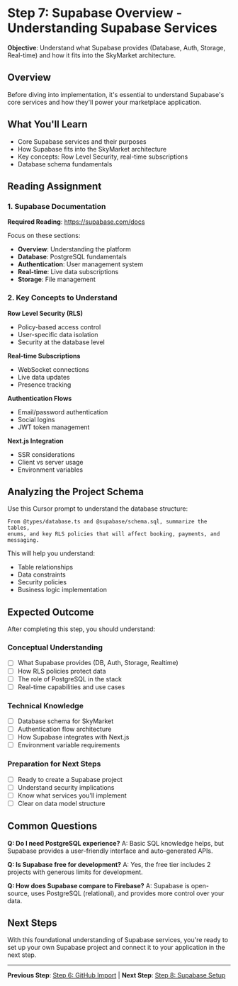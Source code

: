 # Step 7: Supabase Overview - Understanding Supabase Services

**Objective**: Understand what Supabase provides (Database, Auth, Storage, Real-time) and how it fits into the SkyMarket architecture.

## Overview

Before diving into implementation, it's essential to understand Supabase's core services and how they'll power your marketplace application.

## What You'll Learn
- Core Supabase services and their purposes
- How Supabase fits into the SkyMarket architecture
- Key concepts: Row Level Security, real-time subscriptions
- Database schema fundamentals

## Reading Assignment

### 1. Supabase Documentation
**Required Reading**: https://supabase.com/docs

Focus on these sections:
- **Overview**: Understanding the platform
- **Database**: PostgreSQL fundamentals
- **Authentication**: User management system
- **Real-time**: Live data subscriptions
- **Storage**: File management

### 2. Key Concepts to Understand

**Row Level Security (RLS)**
- Policy-based access control
- User-specific data isolation
- Security at the database level

**Real-time Subscriptions**
- WebSocket connections
- Live data updates
- Presence tracking

**Authentication Flows**
- Email/password authentication
- Social logins
- JWT token management

**Next.js Integration**
- SSR considerations
- Client vs server usage
- Environment variables

## Analyzing the Project Schema

Use this Cursor prompt to understand the database structure:
```
From @types/database.ts and @supabase/schema.sql, summarize the tables,
enums, and key RLS policies that will affect booking, payments, and messaging.
```

This will help you understand:
- Table relationships
- Data constraints
- Security policies
- Business logic implementation

## Expected Outcome

After completing this step, you should understand:

### Conceptual Understanding
- [ ] What Supabase provides (DB, Auth, Storage, Realtime)
- [ ] How RLS policies protect data
- [ ] The role of PostgreSQL in the stack
- [ ] Real-time capabilities and use cases

### Technical Knowledge
- [ ] Database schema for SkyMarket
- [ ] Authentication flow architecture
- [ ] How Supabase integrates with Next.js
- [ ] Environment variable requirements

### Preparation for Next Steps
- [ ] Ready to create a Supabase project
- [ ] Understand security implications
- [ ] Know what services you'll implement
- [ ] Clear on data model structure

## Common Questions

**Q: Do I need PostgreSQL experience?**
A: Basic SQL knowledge helps, but Supabase provides a user-friendly interface and auto-generated APIs.

**Q: Is Supabase free for development?**
A: Yes, the free tier includes 2 projects with generous limits for development.

**Q: How does Supabase compare to Firebase?**
A: Supabase is open-source, uses PostgreSQL (relational), and provides more control over your data.

## Next Steps

With this foundational understanding of Supabase services, you're ready to set up your own Supabase project and connect it to your application in the next step.

---

**Previous Step**: [Step 6: GitHub Import](./06-github-import.md) | **Next Step**: [Step 8: Supabase Setup](./08-supabase-setup.md)